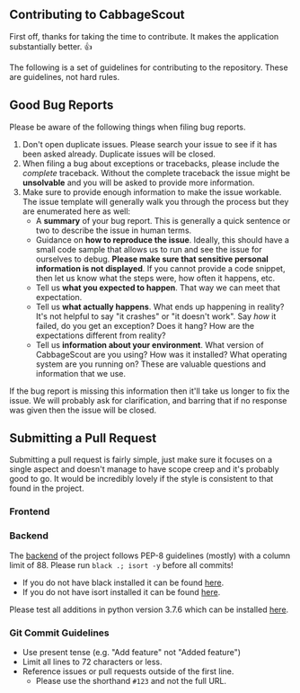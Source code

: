 ## Contributing to CabbageScout

First off, thanks for taking the time to contribute. It makes the application substantially better. :+1:

The following is a set of guidelines for contributing to the repository. These are guidelines, not hard rules.

## Good Bug Reports

Please be aware of the following things when filing bug reports.

1. Don't open duplicate issues. Please search your issue to see if it has been asked already. Duplicate issues will be closed.
2. When filing a bug about exceptions or tracebacks, please include the *complete* traceback. Without the complete traceback the issue might be **unsolvable** and you will be asked to provide more information.
3. Make sure to provide enough information to make the issue workable. The issue template will generally walk you through the process but they are enumerated here as well:
    - A **summary** of your bug report. This is generally a quick sentence or two to describe the issue in human terms.
    - Guidance on **how to reproduce the issue**. Ideally, this should have a small code sample that allows us to run and see the issue for ourselves to debug. **Please make sure that sensitive personal information is not displayed**. If you cannot provide a code snippet, then let us know what the steps were, how often it happens, etc.
    - Tell us **what you expected to happen**. That way we can meet that expectation.
    - Tell us **what actually happens**. What ends up happening in reality? It's not helpful to say "it crashes" or "it doesn't work". Say *how* it failed, do you get an exception? Does it hang? How are the expectations different from reality?
    - Tell us **information about your environment**. What version of CabbageScout are you using? How was it installed? What operating system are you running on? These are valuable questions and information that we use.

If the bug report is missing this information then it'll take us longer to fix the issue. We will probably ask for clarification, and barring that if no response was given then the issue will be closed.

## Submitting a Pull Request

Submitting a pull request is fairly simple, just make sure it focuses on a single aspect and doesn't manage to have scope creep and it's probably good to go. It would be incredibly lovely if the style is consistent to that found in the project.

### Frontend



### Backend

The [backend](https://github.com/CabbageAlliance/CabbageScout/tree/master/api) of the project follows PEP-8 guidelines (mostly) with a column limit of 88.
Please run `black .; isort -y` before all commits! 

- If you do not have black installed it can be found [here](https://github.com/psf/black/blob/master/README.md#installation-and-usage).
- If you do not have isort installed it can be found [here](https://github.com/timothycrosley/isort#installing-isort).

Please test all additions in python version 3.7.6 which can be installed [here](https://www.python.org/downloads/release/python-376/).

### Git Commit Guidelines

- Use present tense (e.g. "Add feature" not "Added feature")
- Limit all lines to 72 characters or less.
- Reference issues or pull requests outside of the first line.
    - Please use the shorthand `#123` and not the full URL.
